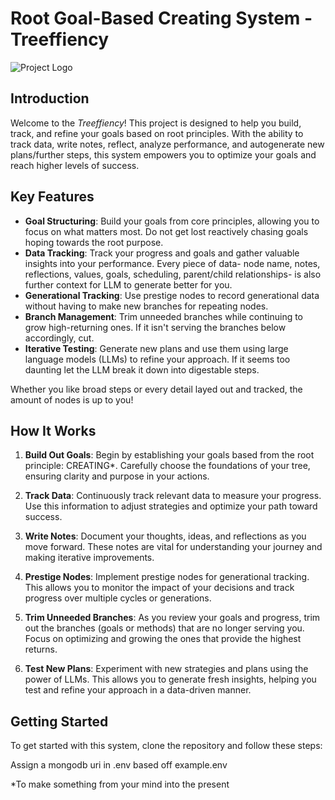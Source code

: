 # Root Goal-Based Creating System - Treeffiency

![Project Logo](https://github.com/user-attachments/assets/16816540-88a3-40af-9072-11bc94f0dc5a)

## Introduction

Welcome to the *Treeffiency*! This project is designed to help you build, track, and refine your goals based on root principles. With the ability to track data, write notes, reflect, analyze performance, and autogenerate new plans/further steps, this system empowers you to optimize your goals and reach higher levels of success.

## Key Features

- **Goal Structuring**: Build your goals from core principles, allowing you to focus on what matters most. Do not get lost reactively chasing goals hoping towards the root purpose. 
- **Data Tracking**: Track your progress and goals and gather valuable insights into your performance. Every piece of data- node name, notes, reflections, values, goals, scheduling, parent/child relationships- is also further context for LLM to generate better for you. 
- **Generational Tracking**: Use prestige nodes to record generational data without having to make new branches for repeating nodes.
- **Branch Management**: Trim unneeded branches while continuing to grow high-returning ones. If it isn't serving the branches below accordingly, cut.
- **Iterative Testing**: Generate new plans and use them using large language models (LLMs) to refine your approach. If it seems too daunting let the LLM break it down into digestable steps.

Whether you like broad steps or every detail layed out and tracked, the amount of nodes is up to you!

## How It Works

1. **Build Out Goals**: Begin by establishing your goals based from the root principle: CREATING*. Carefully choose the foundations of your tree, ensuring clarity and purpose in your actions.
   
3. **Track Data**: Continuously track relevant data to measure your progress. Use this information to adjust strategies and optimize your path toward success.
   
4. **Write Notes**: Document your thoughts, ideas, and reflections as you move forward. These notes are vital for understanding your journey and making iterative improvements.

5. **Prestige Nodes**: Implement prestige nodes for generational tracking. This allows you to monitor the impact of your decisions and track progress over multiple cycles or generations.

6. **Trim Unneeded Branches**: As you review your goals and progress, trim out the branches (goals or methods) that are no longer serving you. Focus on optimizing and growing the ones that provide the highest returns.

7. **Test New Plans**: Experiment with new strategies and plans using the power of LLMs. This allows you to generate fresh insights, helping you test and refine your approach in a data-driven manner.

## Getting Started

To get started with this system, clone the repository and follow these steps:

Assign a mongodb uri in .env based off example.env



*To make something from your mind into the present
